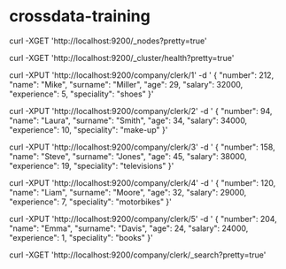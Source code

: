 # crossdata-training

curl -XGET 'http://localhost:9200/_nodes?pretty=true'

curl -XGET 'http://localhost:9200/_cluster/health?pretty=true'

curl -XPUT 'http://localhost:9200/company/clerk/1' -d '
{
    "number": 212,
    "name": "Mike",
    "surname": "Miller",
    "age": 29,
    "salary": 32000,
    "experience": 5,
    "speciality": "shoes"
}'

curl -XPUT 'http://localhost:9200/company/clerk/2' -d '
{
    "number": 94,
    "name": "Laura",
    "surname": "Smith",
    "age": 34,
    "salary": 34000,
    "experience": 10,
    "speciality": "make-up"
}'

curl -XPUT 'http://localhost:9200/company/clerk/3' -d '
{
    "number": 158,
    "name": "Steve",
    "surname": "Jones",
    "age": 45,
    "salary": 38000,
    "experience": 19,
    "speciality": "televisions"
}'

curl -XPUT 'http://localhost:9200/company/clerk/4' -d '
{
    "number": 120,
    "name": "Liam",
    "surname": "Moore",
    "age": 32,
    "salary": 29000,
    "experience": 7,
    "speciality": "motorbikes"
}'

curl -XPUT 'http://localhost:9200/company/clerk/5' -d '
{
    "number": 204,
    "name": "Emma",
    "surname": "Davis",
    "age": 24,
    "salary": 24000,
    "experience": 1,
    "speciality": "books"
}'

curl -XGET 'http://localhost:9200/company/clerk/_search?pretty=true'




